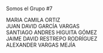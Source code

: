 Somos el Grupo #7

MARIA CAMILA ORTIZ  
JUAN DAVID GARCÍA VARGAS  
SANTIAGO ANDRES HIGUITA GÓMEZ  
JAIME DAVID RESTREPO RODRÍGUEZ  
ALEXANDER VARGAS MEJÍA
